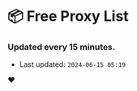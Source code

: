 # :package: Free Proxy List
### Updated every 15 minutes.

- Last updated: `2024-06-15 05:19`

:heart:
